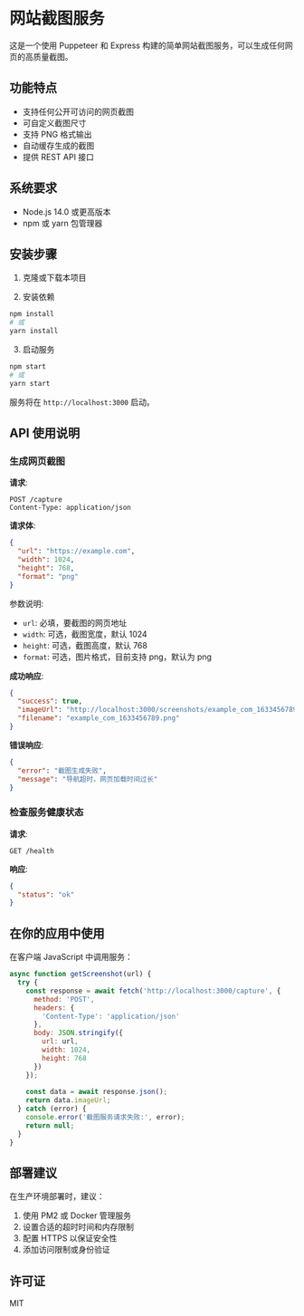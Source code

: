 
# 网站截图服务

这是一个使用 Puppeteer 和 Express 构建的简单网站截图服务，可以生成任何网页的高质量截图。

## 功能特点

- 支持任何公开可访问的网页截图
- 可自定义截图尺寸
- 支持 PNG 格式输出
- 自动缓存生成的截图
- 提供 REST API 接口

## 系统要求

- Node.js 14.0 或更高版本
- npm 或 yarn 包管理器

## 安装步骤

1. 克隆或下载本项目

2. 安装依赖
```bash
npm install
# 或
yarn install
```

3. 启动服务
```bash
npm start
# 或
yarn start
```

服务将在 `http://localhost:3000` 启动。

## API 使用说明

### 生成网页截图

**请求**:

```
POST /capture
Content-Type: application/json
```

**请求体**:

```json
{
  "url": "https://example.com",
  "width": 1024,
  "height": 768,
  "format": "png"
}
```

参数说明:
- `url`: 必填，要截图的网页地址
- `width`: 可选，截图宽度，默认 1024
- `height`: 可选，截图高度，默认 768
- `format`: 可选，图片格式，目前支持 png，默认为 png

**成功响应**:

```json
{
  "success": true,
  "imageUrl": "http://localhost:3000/screenshots/example_com_1633456789.png",
  "filename": "example_com_1633456789.png"
}
```

**错误响应**:

```json
{
  "error": "截图生成失败",
  "message": "导航超时，网页加载时间过长"
}
```

### 检查服务健康状态

**请求**:

```
GET /health
```

**响应**:

```json
{
  "status": "ok"
}
```

## 在你的应用中使用

在客户端 JavaScript 中调用服务：

```javascript
async function getScreenshot(url) {
  try {
    const response = await fetch('http://localhost:3000/capture', {
      method: 'POST',
      headers: {
        'Content-Type': 'application/json'
      },
      body: JSON.stringify({
        url: url,
        width: 1024,
        height: 768
      })
    });
    
    const data = await response.json();
    return data.imageUrl;
  } catch (error) {
    console.error('截图服务请求失败:', error);
    return null;
  }
}
```

## 部署建议

在生产环境部署时，建议：

1. 使用 PM2 或 Docker 管理服务
2. 设置合适的超时时间和内存限制
3. 配置 HTTPS 以保证安全性
4. 添加访问限制或身份验证

## 许可证

MIT 
